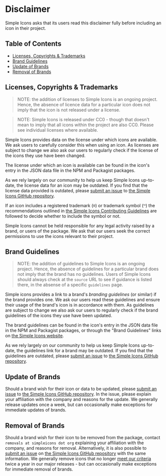 # Disclaimer

Simple Icons asks that its users read this disclaimer fully before including an icon in their project.

## Table of Contents

* [Licenses, Copyrights & Trademarks](#licenses-copyrights--trademarks)
* [Brand Guidelines](#brand-guidelines)
* [Update of Brands](#update-of-brands)
* [Removal of Brands](#removal-of-brands)

## Licenses, Copyrights & Trademarks

> NOTE: the addition of licenses to Simple Icons is an ongoing project. Hence, the absence of licence data for a particular icon does not imply that the icon is not released under a license.

> NOTE: Simple Icons is released under CC0 - though that doesn't mean to imply that all icons within the project are also CC0. Please see individual licenses where available.

Simple Icons provides data on the license under which icons are available. We ask users to carefully consider this when using an icon.  As licenses are subject to change we also ask our users to regularly check if the license of the icons they use have been changed.

The license under which an icon is available can be found in the icon's entry in the JSON data file in the NPM and Packagist packages.

As we rely largely on our community to help us keep Simple Icons up-to-date, the license data for an icon may be outdated. If you find that the license data provided is outdated, please [submit an issue] to [the Simple Icons GitHub repository].

If an icon includes a registered trademark (`®`) or trademark symbol (`™`) the recommendations outlined in [the Simple Icons Contributing Guidelines] are followed to decide whether to include the symbol or not.

Simple Icons cannot be held responsible for any legal activity raised by a brand, or users of the package. We ask that our users seek the correct permissions to use the icons relevant to their project.

## Brand Guidelines

> NOTE: the addition of guidelines to Simple Icons is an ongoing project. Hence, the absence of guidelines for a particular brand does not imply that the brand has no guidelines. Users of Simple Icons should always check at the `source` URL to see if guidance is listed there, in the absense of a specific `guidelines` page.

Simple icons provides a link to a brand's _branding guidelines_ (or similar) if the brand provides one. We ask our users read these guidelines and ensure their usage of the brand's icon is in accordance with them. As guidelines are subject to change we also ask our users to regularly check if the brand guidelines of the icons they use have been updated.

The brand guidelines can be found in the icon's entry in the JSON data file in the NPM and Packagist packages, or through the "Brand Guidelines" links on [the Simple Icons website].

As we rely largely on our community to help us keep Simple Icons up-to-date, the guidelines link for a brand may be outdated. If you find that the guidelines are outdated, please [submit an issue] to [the Simple Icons GitHub repository].

## Update of Brands

Should a brand wish for their icon or data to be updated, please [submit an issue] to [the Simple Icons GitHub repository]. In the issue, please explain your affiliation with the company and reasons for the update. We generally release updates once a week, but can occasionally make exceptions for immediate updates of brands.

## Removal of Brands

Should a brand wish for their icon to be removed from the package, contact `removals at simpleicons dot org` explaining your affiliation with the company, and reasons for removal. Alternatively, it is also possible to [submit an issue] on [the Simple Icons GitHub repository] with the same information. We generally remove icons that no longer [meet our criteria](https://github.com/simple-icons/simple-icons/blob/develop/CONTRIBUTING.md#requesting-an-icon) twice a year in our major releases - but can occasionally make exceptions for immediate removal of brands.

[submit an issue]: https://github.com/simple-icons/simple-icons/issues/new/choose
[the Simple Icons Contributing Guidelines]: https://github.com/simple-icons/simple-icons/blob/develop/CONTRIBUTING.md#icon-guidelines
[the Simple Icons GitHub repository]: https://github.com/simple-icons/simple-icons
[the Simple Icons website]: https://simpleicons.org/
